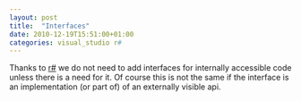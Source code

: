 ```yaml
---
layout: post
title:  "Interfaces"
date: 2010-12-19T15:51:00+01:00
categories: visual_studio r#
---
```


Thanks to <a href="http://www.jetbrains.com/resharper/">r#</a> we do not need to add interfaces for internally accessible code unless there is a need for it. Of course this is not the same if the interface is an implementation (or part of) of an externally visible api.
<div style="clear: both;"></div>